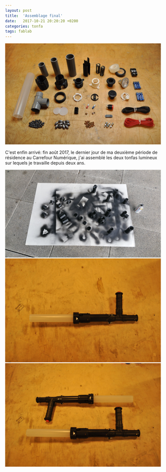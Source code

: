 ```yaml
---
layout: post
title:  'Assemblage final'
date:   2017-10-21 20:20:20 +0200
categories: tonfa
tags: fablab
---
```


<img src="/assets/images/tonfaAssemblage/etalage.JPG"/>

C'est enfin arrivé: fin août 2017, le dernier jour de ma deuxième période de résidence au Carrefour Numérique, j'ai assemblé les deux tonfas lumineux sur lequels je travaille depuis deux ans.

<!--more-->

<img src="/assets/images/tonfaAssemblage/peinture.jpg"/>

<img src="/assets/images/tonfaAssemblage/tonfa.JPG"/>

<img src="/assets/images/tonfaAssemblage/tonfas.JPG"/>

